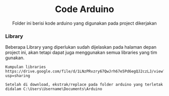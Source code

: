 <span align = "center">
  
# Code Arduino
  
Folder ini berisi kode arduino yang digunakan pada project dikerjakan

</span>

### Library
Beberapa Library yang diperlukan sudah dijelaskan pada halaman depan project ini, akan tetapi dapat juga menggunakan semua libraries yang tim gunakan.
```
Kumpulan libraries
https://drive.google.com/file/d/1LNzPRvzry67QwJrh67e5Pd6egQJ2czLJ/view?usp=sharing

Setelah di download, ekstrak/replace pada folder arduino yang terletak didalam C:\Users\Username\Documents\Arduino
```
